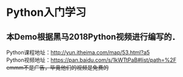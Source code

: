 # Python入门学习
## 本Demo根据黑马2018Python视频进行编写的．
Python课程地址：http://yun.itheima.com/map/53.html?a5  
Python视频地址：https://pan.baidu.com/s/1kWTtPaB#list/path=%2F  
~~emmm不是广告，毕竟他们的视频是免费的~~
